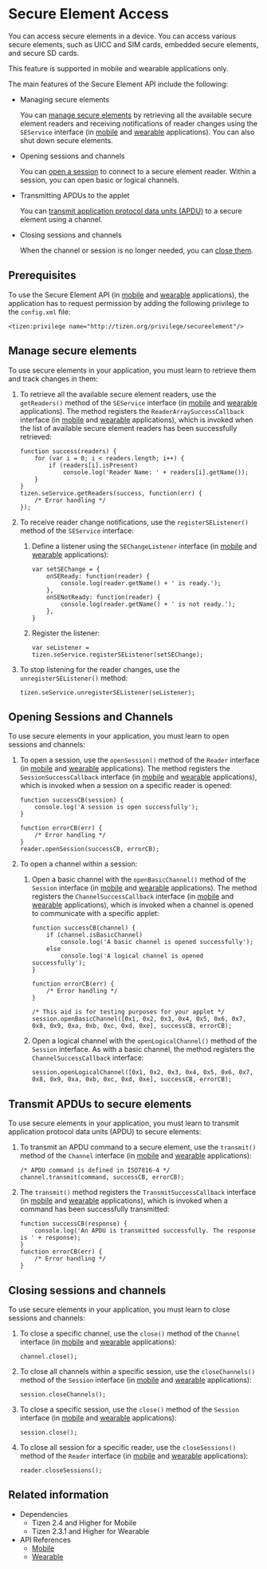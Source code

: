 # Secure Element Access

You can access secure elements in a device. You can access various secure elements, such as UICC and SIM cards, embedded secure elements, and secure SD cards.

This feature is supported in mobile and wearable applications only.

The main features of the Secure Element API include the following:

- Managing secure elements   

  You can [manage secure elements](#managing-secure-elements) by retrieving all the available secure element readers and receiving notifications of reader changes using the `SEService` interface (in [mobile](../../api/latest/device_api/mobile/tizen/se.html#SEService) and [wearable](../../api/latest/device_api/wearable/tizen/se.html#SEService) applications). You can also shut down secure elements.

- Opening sessions and channels   

  You can [open a session](#opening-sessions-and-channels) to connect to a secure element reader. Within a session, you can open basic or logical channels.

- Transmitting APDUs to the applet

  You can [transmit application protocol data units (APDU)](#transmitting-apdus-to-secure-elements) to a secure element using a channel.

- Closing sessions and channels

  When the channel or session is no longer needed, you can [close them](#closing-sessions-and-channels).

## Prerequisites

To use the Secure Element API (in [mobile](../../api/latest/device_api/mobile/tizen/se.html) and [wearable](../../api/latest/device_api/wearable/tizen/se.html) applications), the application has to request permission by adding the following privilege to the `config.xml` file:

```
<tizen:privilege name="http://tizen.org/privilege/secureelement"/>
```

## Manage secure elements

To use secure elements in your application, you must learn to retrieve them and track changes in them:

1. To retrieve all the available secure element readers, use the `getReaders()` method of the `SEService` interface (in [mobile](../../api/latest/device_api/mobile/tizen/se.html#SEService) and [wearable](../../api/latest/device_api/wearable/tizen/se.html#SEService) applications). The method registers the `ReaderArraySuccessCallback` interface (in [mobile](../../api/latest/device_api/mobile/tizen/se.html#ReaderArraySuccessCallback) and [wearable](../../api/latest/device_api/wearable/tizen/se.html#ReaderArraySuccessCallback) applications), which is invoked when the list of available secure element readers has been successfully retrieved:

   ```
   function success(readers) {
       for (var i = 0; i < readers.length; i++) {
           if (readers[i].isPresent)
               console.log('Reader Name: ' + readers[i].getName());
       }
   }
   tizen.seService.getReaders(success, function(err) {
       /* Error handling */
   });
   ```

2. To receive reader change notifications, use the `registerSEListener()` method of the `SEService` interface:

   1. Define a listener using the `SEChangeListener` interface (in [mobile](../../api/latest/device_api/mobile/tizen/se.html#SEChangeListener) and [wearable](../../api/latest/device_api/wearable/tizen/se.html#SEChangeListener) applications):

      ```
      var setSEChange = {
          onSEReady: function(reader) {
              console.log(reader.getName() + ' is ready.');
          },
          onSENotReady: function(reader) {
              console.log(reader.getName() + ' is not ready.');
          },
      }
      ```

   2. Register the listener:

      ```
      var seListener = tizen.seService.registerSEListener(setSEChange);
      ```

3. To stop listening for the reader changes, use the `unregisterSEListener()` method:

   ```
   tizen.seService.unregisterSEListener(seListener);
   ```

## Opening Sessions and Channels

To use secure elements in your application, you must learn to open sessions and channels:

1. To open a session, use the `openSession()` method of the `Reader` interface (in [mobile](../../api/latest/device_api/mobile/tizen/se.html#Reader) and [wearable](../../api/latest/device_api/wearable/tizen/se.html#Reader) applications). The method registers the `SessionSuccessCallback` interface (in [mobile](../../api/latest/device_api/mobile/tizen/se.html#SessionSuccessCallback) and [wearable](../../api/latest/device_api/wearable/tizen/se.html#SessionSuccessCallback) applications), which is invoked when a session on a specific reader is opened:

   ```
   function successCB(session) {
       console.log('A session is open successfully');
   }

   function errorCB(err) {
       /* Error handling */
   }
   reader.openSession(successCB, errorCB);
   ```

2. To open a channel within a session:

   1. Open a basic channel with the `openBasicChannel()` method of the `Session` interface (in [mobile](../../api/latest/device_api/mobile/tizen/se.html#Session) and [wearable](../../api/latest/device_api/wearable/tizen/se.html#Session) applications). The method registers the `ChannelSuccessCallback` interface (in [mobile](../../api/latest/device_api/mobile/tizen/se.html#ChannelSuccessCallback) and [wearable](../../api/latest/device_api/wearable/tizen/se.html#ChannelSuccessCallback) applications), which is invoked when a channel is opened to communicate with a specific applet:

      ```
      function successCB(channel) {
          if (channel.isBasicChannel)
              console.log('A basic channel is opened successfully');
          else
              console.log('A logical channel is opened successfully');
      }

      function errorCB(err) {
          /* Error handling */
      }

      /* This aid is for testing purposes for your applet */
      session.openBasicChannel([0x1, 0x2, 0x3, 0x4, 0x5, 0x6, 0x7, 0x8, 0x9, 0xa, 0xb, 0xc, 0xd, 0xe], successCB, errorCB);
      ```

   2. Open a logical channel with the `openLogicalChannel()` method of the `Session` interface. As with a basic channel, the method registers the `ChannelSuccessCallback` interface:

      ```
      session.openLogicalChannel([0x1, 0x2, 0x3, 0x4, 0x5, 0x6, 0x7, 0x8, 0x9, 0xa, 0xb, 0xc, 0xd, 0xe], successCB, errorCB);
      ```

## Transmit APDUs to secure elements

To use secure elements in your application, you must learn to transmit application protocol data units (APDU) to secure elements:

1. To transmit an APDU command to a secure element, use the `transmit()` method of the `Channel` interface (in [mobile](../../api/latest/device_api/mobile/tizen/se.html#Channel) and [wearable](../../api/latest/device_api/wearable/tizen/se.html#Channel) applications):

   ```
   /* APDU command is defined in ISO7816-4 */
   channel.transmit(command, successCB, errorCB);
   ```

2. The `transmit()` method registers the `TransmitSuccessCallback` interface (in [mobile](../../api/latest/device_api/mobile/tizen/se.html#TransmitSuccessCallback) and [wearable](../../api/latest/device_api/wearable/tizen/se.html#TransmitSuccessCallback) applications), which is invoked when a command has been successfully transmitted:

   ```
   function successCB(response) {
       console.log('An APDU is transmitted successfully. The response is ' + response);
   }
   function errorCB(err) {
       /* Error handling */
   }
   ```

## Closing sessions and channels

To use secure elements in your application, you must learn to close sessions and channels:

1. To close a specific channel, use the `close()` method of the `Channel` interface (in [mobile](../../api/latest/device_api/mobile/tizen/se.html#Channel) and [wearable](../../api/latest/device_api/wearable/tizen/se.html#Channel) applications):

   ```
   channel.close();
   ```

2. To close all channels within a specific session, use the `closeChannels()` method of the `Session` interface (in [mobile](../../api/latest/device_api/mobile/tizen/se.html#Session) and [wearable](../../api/latest/device_api/wearable/tizen/se.html#Session) applications):

   ```
   session.closeChannels();
   ```

3. To close a specific session, use the `close()` method of the `Session` interface (in [mobile](../../api/latest/device_api/mobile/tizen/se.html#Session) and [wearable](../../api/latest/device_api/wearable/tizen/se.html#Session) applications):

   ```
   session.close();
   ```

4. To close all session for a specific reader, use the `closeSessions()` method of the `Reader` interface (in [mobile](../../api/latest/device_api/mobile/tizen/se.html#Reader) and [wearable](../../api/latest/device_api/wearable/tizen/se.html#Reader) applications):

   ```
   reader.closeSessions();
   ```


## Related information
* Dependencies   
   - Tizen 2.4 and Higher for Mobile
   - Tizen 2.3.1 and Higher for Wearable
* API References
  - [Mobile](../../api/latest/device_api/mobile/tizen/se.html)
  - [Wearable](../../api/latest/device_api/wearable/tizen/se.html)
